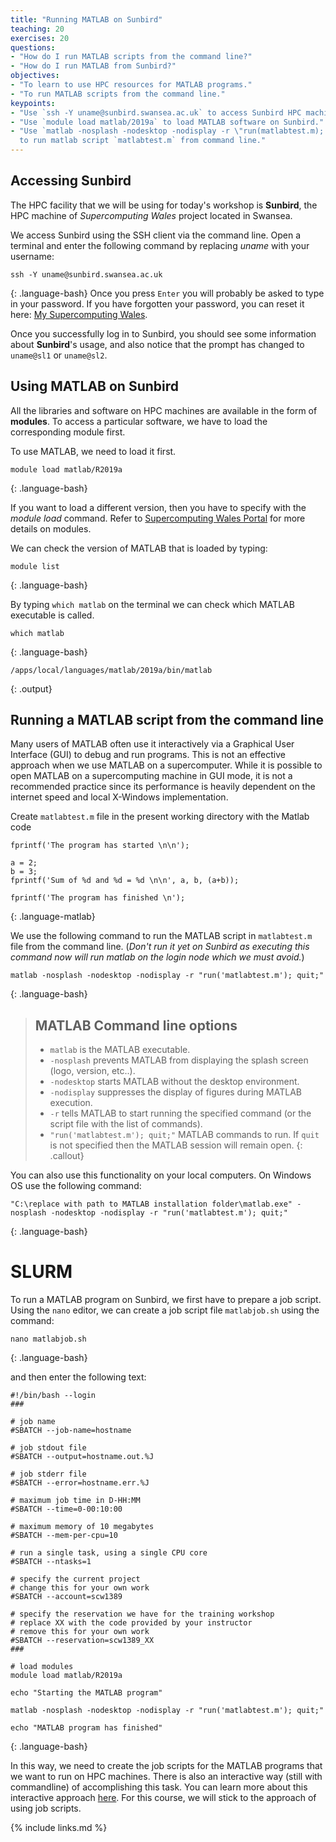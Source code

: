 ```yaml
---
title: "Running MATLAB on Sunbird"
teaching: 20
exercises: 20
questions:
- "How do I run MATLAB scripts from the command line?"
- "How do I run MATLAB from Sunbird?"
objectives:
- "To learn to use HPC resources for MATLAB programs."
- "To run MATLAB scripts from the command line."
keypoints:
- "Use `ssh -Y uname@sunbird.swansea.ac.uk` to access Sunbird HPC machine."
- "Use `module load matlab/2019a` to load MATLAB software on Sunbird."
- "Use `matlab -nosplash -nodesktop -nodisplay -r \"run(matlabtest.m); quit;\"`
  to run matlab script `matlabtest.m` from command line."
---
```


## Accessing Sunbird
The HPC facility that we will be using for today's workshop is
**Sunbird**, the HPC machine of *Supercomputing Wales* project located
in Swansea.

We access Sunbird using the SSH client via the command line. Open a terminal
and enter the following command by replacing *uname* with your username:
~~~
ssh -Y uname@sunbird.swansea.ac.uk
~~~
{: .language-bash}
Once you press `Enter` you will probably be asked to type in your password.
If you have forgotten your password, you can reset it here:
[My Supercomputing Wales](https://scw.bangor.ac.uk/en/accounts/login/?next=/en/).

Once you successfully log in to Sunbird, you should see some information
about **Sunbird**'s usage, and also notice that the prompt has changed to
`uname@sl1` or `uname@sl2`.

## Using MATLAB on Sunbird

All the libraries and software on HPC machines are available in the
form of **modules**. To access a particular software, we have to load
the corresponding module first.

To use MATLAB, we need to load it first.
~~~
module load matlab/R2019a
~~~
{: .language-bash}

If you want to load a different version, then you have to specify
with the *module load* command. Refer to
[Supercomputing Wales Portal](https://portal.supercomputing.wales/index.php/command-line-environment/)
for more details on modules.

We can check the version of MATLAB that is loaded by typing:
~~~
module list
~~~
{: .language-bash}

By typing `which matlab` on the terminal we can check which MATLAB executable is called.
~~~
which matlab
~~~
{: .language-bash}

~~~
/apps/local/languages/matlab/2019a/bin/matlab
~~~
{: .output}


## Running a MATLAB script from the command line
Many users of MATLAB often use it interactively via a Graphical User
Interface (GUI) to debug and run programs. This is not an effective
approach when we use MATLAB on a supercomputer. While it is possible
to open MATLAB on a supercomputing machine in GUI mode, it is not a
recommended practice since its performance is heavily dependent on the
internet speed and local X-Windows implementation.

Create `matlabtest.m` file in the present working directory
 with the Matlab code

~~~
fprintf('The program has started \n\n');

a = 2;
b = 3;
fprintf('Sum of %d and %d = %d \n\n', a, b, (a+b));

fprintf('The program has finished \n');
~~~
{: .language-matlab}

We use the following command to run the MATLAB script in
`matlabtest.m` file from the command line.
(*Don't run it yet on Sunbird as executing this
command now will run matlab on the login node which we must avoid.*)
~~~
matlab -nosplash -nodesktop -nodisplay -r "run('matlabtest.m'); quit;"
~~~
{: .language-bash}

> ## MATLAB Command line options
> * `matlab` is the MATLAB executable.
> * `-nosplash` prevents MATLAB from displaying the splash screen (logo, version, etc..).
> * `-nodesktop` starts MATLAB without the desktop environment.
> * `-nodisplay` suppresses the display of figures during MATLAB execution.
> * `-r` tells MATLAB to start running the specified command (or the script file with the list of commands).
> * `"run('matlabtest.m'); quit;"` MATLAB commands to run. If `quit` is not specified then the MATLAB session will remain open.
{: .callout}

You can also use this functionality on your local computers.
On Windows OS use the following command:
~~~
"C:\replace with path to MATLAB installation folder\matlab.exe" -nosplash -nodesktop -nodisplay -r "run('matlabtest.m'); quit;"
~~~
{: .language-bash}


# SLURM
To run a MATLAB program on Sunbird, we first have to prepare a
job script. Using the `nano` editor, we can create a job script file
`matlabjob.sh` using the command:

~~~
nano matlabjob.sh
~~~
{: .language-bash}

and then enter the following text:
~~~
#!/bin/bash --login
###

# job name
#SBATCH --job-name=hostname

# job stdout file
#SBATCH --output=hostname.out.%J

# job stderr file
#SBATCH --error=hostname.err.%J

# maximum job time in D-HH:MM
#SBATCH --time=0-00:10:00

# maximum memory of 10 megabytes
#SBATCH --mem-per-cpu=10

# run a single task, using a single CPU core
#SBATCH --ntasks=1

# specify the current project
# change this for your own work
#SBATCH --account=scw1389

# specify the reservation we have for the training workshop
# replace XX with the code provided by your instructor
# remove this for your own work
#SBATCH --reservation=scw1389_XX
###

# load modules
module load matlab/R2019a

echo "Starting the MATLAB program"

matlab -nosplash -nodesktop -nodisplay -r "run('matlabtest.m'); quit;"

echo "MATLAB program has finished"
~~~
{: .language-bash}


In this way, we need to create the job scripts for the MATLAB programs
that we want to run on HPC machines. There is also an interactive way 
(still with commandline) of accomplishing this task.
You can learn more about this interactive approach
[here](https://edbennett.github.io/SCW-tutorial/04-running-jobs/).
For this course, we will stick to the approach of using job scripts.


{% include links.md %}
